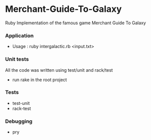 # Merchant-Guide-To-Galaxy
Ruby Implementation of the famous game Merchant Guide To Galaxy

### Application
* Usage : ruby intergalactic.rb <input.txt>

### Unit tests
All the code was written using test/unit and rack/test
* run rake in the root project

### Tests
* test-unit 
* rack-test

### Debugging
* pry

